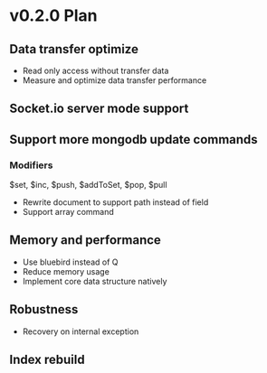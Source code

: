 # v0.2.0 Plan

## Data transfer optimize

* Read only access without transfer data
* Measure and optimize data transfer performance

## Socket.io server mode support

## Support more mongodb update commands

### Modifiers
$set, $inc, $push, $addToSet, $pop, $pull

* Rewrite document to support path instead of field
* Support array command

## Memory and performance

* Use bluebird instead of Q
* Reduce memory usage
* Implement core data structure natively

## Robustness

* Recovery on internal exception

## Index rebuild
